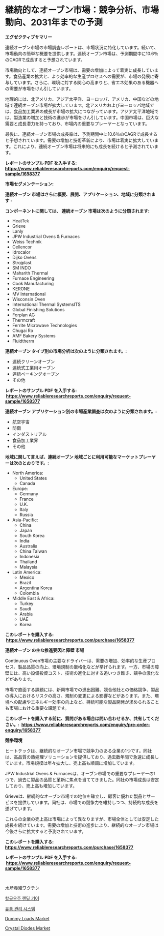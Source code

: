 <p><h1>継続的なオーブン市場：競争分析、市場動向、2031年までの予測</h1></p><p><strong>エグゼクティブサマリー</strong></p>
<p><p>連続オーブン市場の市場調査レポートは、市場状況に特化しています。続いて、市場動向の簡単な概要を提供します。連続オーブン市場は、予測期間中に10.6％のCAGRで成長すると予想されています。</p><p>市場動向として、連続オーブン市場は、需要の増加によって着実に成長しています。食品産業の拡大と、より効率的な生産プロセスへの需要が、市場の発展に寄与しています。さらに、環境に対する関心の高まりと、省エネ効果のある機器への需要が市場をけん引しています。</p><p>地理的には、北アメリカ、アジア太平洋、ヨーロッパ、アメリカ、中国などの地域で連続オーブン市場が拡大しています。北アメリカおよびヨーロッパ地域では、食品加工業界の成長が市場の拡大につながっています。アジア太平洋地域では、製造業の増加と技術の進歩が市場をけん引しています。中国市場は、巨大な需要と成長潜力を持っており、市場内の重要なプレーヤーとなっています。</p><p>最後に、連続オーブン市場の成長率は、予測期間中に10.6％のCAGRで成長すると予想されています。需要の増加と技術革新により、市場は着実に拡大しています。これにより、連続オーブン市場は将来的にも成長を続けると予測されています。</p></p>
<p><strong>レポートのサンプル PDF を入手する: <a href="https://www.reliableresearchreports.com/enquiry/request-sample/1658377">https://www.reliableresearchreports.com/enquiry/request-sample/1658377</a></strong></p>
<p><strong>市場セグメンテーション:</strong></p>
<p><strong> 連続オーブン 市場はさらに概要、展開、アプリケーション、地域に分類されます :</strong></p>
<p><strong>コンポーネントに関しては、 連続オーブン 市場は次のように分類されます: &nbsp;</strong></p>
<p><ul><li>HeatTek</li><li>Grieve</li><li>Lanly</li><li>JPW Industrial Ovens & Furnaces</li><li>Weiss Technik</li><li>Cellencor</li><li>Idrocalor</li><li>Dijko Ovens</li><li>Strojplast</li><li>SM INDO</li><li>Maharith Thermal</li><li>Furnace Engineering</li><li>Cook Manufacturing</li><li>KERONE</li><li>MV International</li><li>Wisconsin Oven</li><li>International Thermal SystemsITS</li><li>Global Finishing Solutions</li><li>Forplan AG</li><li>Thermcraft</li><li>Ferrite Microwave Technologies</li><li>Chugai Ro</li><li>AMF Bakery Systems</li><li>Fluidtherm</li></ul></p>
<p><strong> 連続オーブン タイプ別の市場分析は次のように分類されます。:</strong></p>
<p><ul><li>連続クリーンオーブン</li><li>連続式工業用オーブン</li><li>連続ベーキングオーブン</li><li>その他</li></ul></p>
<p><strong>レポートのサンプル PDF を入手する: &nbsp;<a href="https://www.reliableresearchreports.com/enquiry/request-sample/1658377">https://www.reliableresearchreports.com/enquiry/request-sample/1658377</a></strong></p>
<p><strong> 連続オーブン アプリケーション別の市場産業調査は次のように分類されます。:</strong></p>
<p><ul><li>航空宇宙</li><li>防衛</li><li>インダストリアル</li><li>食品加工業界</li><li>その他</li></ul></p>
<p><strong>地域に関して言えば、連続オーブン 地域ごとに利用可能なマーケットプレーヤーは次のとおりです。:</strong></p>
<p><ul>
    <li>
        North America:
        <ul>
            <li>United States</li>
            <li>Canada</li>
        </ul>
    </li>
    <li>
        Europe:
        <ul>
            <li>Germany</li>
            <li>France</li>
            <li>U.K.</li>
            <li>Italy</li>
            <li>Russia</li>
        </ul>
    </li>
    <li>
        Asia-Pacific:
        <ul>
            <li>China</li>
            <li>Japan</li>
            <li>South Korea</li>
            <li>India</li>
            <li>Australia</li>
            <li>China Taiwan</li>
            <li>Indonesia</li>
            <li>Thailand</li>
            <li>Malaysia</li>
        </ul>
    </li>
    <li>
        Latin America:
        <ul>
            <li>Mexico</li>
            <li>Brazil</li>
            <li>Argentina Korea</li>
            <li>Colombia</li>
        </ul>
    </li>
    <li>
        Middle East & Africa:
        <ul>
            <li>Turkey</li>
            <li>Saudi</li>
            <li>Arabia</li>
            <li>UAE</li>
            <li>Korea</li>
        </ul>
    </li>
    </ul></p>
<p><strong>このレポートを購入する: &nbsp;<a href="https://www.reliableresearchreports.com/purchase/1658377">https://www.reliableresearchreports.com/purchase/1658377</a></strong></p>
<p><strong>連続オーブン の主な推進要因と障壁 市場</strong></p>
<p><p>Continuous Oven市場の主要なドライバーは、需要の増加、効率的な生産プロセス、製品品質の向上、環境規制の厳格化などが挙げられます。一方、市場の障壁には、高い設備投資コスト、技術の進化に対する追いつき難さ、競争の激化などがあります。</p><p>市場で直面する課題には、新興市場での進出困難、競合他社との価格競争、製品の導入におけるリスクの高さ、規制の変更による影響などがあります。また、環境への配慮やエネルギー効率の向上など、持続可能な製品開発が求められることも市場における重要な課題です。</p></p>
<p><strong>このレポートを購入する前に、質問がある場合は問い合わせるか、共有してください。:&nbsp; <a href="https://www.reliableresearchreports.com/enquiry/pre-order-enquiry/1658377">https://www.reliableresearchreports.com/enquiry/pre-order-enquiry/1658377</a></strong></p>
<p><strong>競争環境</strong></p>
<p><p>ヒートテックは、継続的なオーブン市場で競争力のある企業の1つです。同社は、高品質の熱処理ソリューションを提供しており、過去数年間で急速に成長しています。市場規模は年々拡大し、売上高も順調に増加しています。</p><p>JPW Industrial Ovens & Furnacesは、オーブン市場での重要なプレーヤーの1つで、過去に製品の品質と革新に焦点を当ててきました。同社の市場成長は安定しており、売上高も増加しています。</p><p>Grieveは、継続的なオーブン市場での地位を確立し、顧客に優れた製品とサービスを提供しています。同社は、市場での競争力を維持しつつ、持続的な成長を遂げています。</p><p>これらの企業の売上高は市場によって異なりますが、市場全体としては安定した成長を続けています。需要の増加と技術の進歩により、継続的なオーブン市場は今後さらに拡大すると予測されています。</p></p>
<p><strong>このレポートを購入する: &nbsp; <a href="https://www.reliableresearchreports.com/purchase/1658377">https://www.reliableresearchreports.com/purchase/1658377</a></strong></p>
<p><strong>レポートのサンプル PDF を入手する: &nbsp;<a href="https://www.reliableresearchreports.com/enquiry/request-sample/1658377">https://www.reliableresearchreports.com/enquiry/request-sample/1658377</a></strong><strong></strong></p>
<p>&nbsp;</p>
<p><p><a href="https://medium.com/@rylanaufman56456/%E6%B0%B4%E7%94%A3%E9%A4%8A%E6%AE%96%E3%83%AF%E3%82%AF%E3%83%81%E3%83%B3%E5%B8%82%E5%A0%B4%E3%81%AE%E3%82%A4%E3%83%B3%E3%82%B5%E3%82%A4%E3%83%88-%E5%B8%82%E5%A0%B4%E5%8B%95%E5%90%91-%E6%88%90%E9%95%B7-2024%E5%B9%B4%E3%81%8B%E3%82%892031%E5%B9%B4%E3%81%BE%E3%81%A7%E3%81%AE%E4%BA%88%E6%B8%AC-2619aa8ba32c">水産養殖ワクチン</a></p><p><a href="https://github.com/RichardLueilwitz787/Market-Research-Report-List-1/blob/main/109976711538.md">항공우주 랜딩 기어</a></p><p><a href="https://medium.com/@avramcornescu20221/2024%EB%85%84%EB%B6%80%ED%84%B0-2031%EB%85%84%EA%B9%8C%EC%A7%80%EC%9D%98-%EA%B8%B0%EA%B0%84%EC%9D%84-%EC%9C%84%ED%95%9C-%EC%9C%A0%ED%86%B5-%EA%B4%80%EB%A6%AC-%EC%8B%9C%EC%8A%A4%ED%85%9C-%EC%8B%9C%EC%9E%A5-%EB%B6%84%EC%84%9D-%EB%B0%8F-%EA%B7%9C%EB%AA%A8-%EC%98%88%EC%B8%A1-1251cbb5ae5f">유통 관리 시스템</a></p><p><a href="https://github.com/Chiragrp22/Market-Research-Report-List-3/blob/main/dummy-loads-market.md">Dummy Loads Market</a></p><p><a href="https://github.com/derrinmiltonellis35gcl/Market-Research-Report-List-2/blob/main/crystal-diodes-market.md">Crystal Diodes Market</a></p></p>